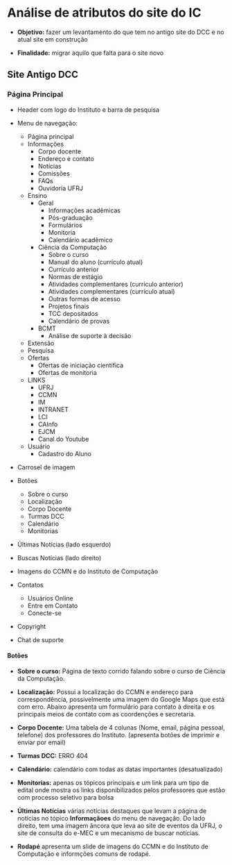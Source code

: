 # Análise de atributos do site do IC

- **Objetivo:** fazer um levantamento do que tem no antigo site do DCC e no atual site em construção

- **Finalidade:** migrar aquilo que falta para o site novo

## Site Antigo DCC

### Página Principal

- Header com logo do Instituto e barra de pesquisa
- Menu de navegação:
    - Página principal
    - Informações
        - Corpo docente
        - Endereço e contato
        - Notícias
        - Comissões
        - FAQs
        - Ouvidoria UFRJ
    - Ensino
        - Geral
            - Informações acadêmicas
            - Pós-graduação
            - Formulários
            - Monitoria
            - Calendário acadêmico
        - Ciência da Computação
            - Sobre o curso
            - Manual do aluno (currículo atual)
            - Currículo anterior
            - Normas de estágio
            - Atividades complementares (currículo anterior)
            - Atividades complementares (currículo atual)
            - Outras formas de acesso
            - Projetos finais
            - TCC depositados
            - Calendário de provas
        - BCMT
            - Análise de suporte à decisão
    - Extensão
    - Pesquisa
    - Ofertas
        - Ofertas de iniciação científica
        - Ofertas de monitoria
    - LINKS
        - UFRJ
        - CCMN
        - IM
        - INTRANET
        - LCI
        - CAInfo
        - EJCM
        - Canal do Youtube
    - Usuário
        - Cadastro do Aluno


- Carrosel de imagem
- Botões 
    - Sobre o curso
    - Localização
    - Corpo Docente
    - Turmas DCC
    - Calendário
    - Monitorias
- Últimas Notícias (lado esquerdo)
- Buscas Notícias (lado direito)
- Imagens do CCMN e do Instituto de Computação
- Contatos
    - Usuários Online
    - Entre em Contato
    - Conecte-se
- Copyright
- Chat de suporte

#### Botões

- **Sobre o curso:** Página de texto corrido falando sobre o curso de Ciência da Computação.

- **Localização:** Possui a localização do CCMN e endereço para correspondência, possivelmente uma imagem do Google Maps que está com erro. Abaixo apresenta um formulário para contato à direita e os principais meios de contato com as coordenções e secretaria.

- **Corpo Docente:** Uma tabela de 4 colunas (Nome, email, página pessoal, telefone) dos professores do Instituto. (apresenta botões de imprimir e enviar por email)

-  **Turmas DCC:** ERRO 404

- **Calendário:** calendário com todas as datas importantes (desatualizado)

- **Monitorias:** apenas os tópicos principais e um link para um tipo de edital onde mostra os links disponibilizados pelos professores que estão com processo seletivo para bolsa

- **Últimas Notícias** várias notícias destaques que levam a página de notícias no tópico **Informaçãoes** do menu de navegação. Do lado direito, tem uma imagem âncora que leva ao site de eventos da UFRJ, o site de consulta do e-MEC e um mecanismo de buscar notícias.

- **Rodapé** apresenta um slide de imagens do CCMN e do Instituto de Computação e informções comuns de rodapé.
